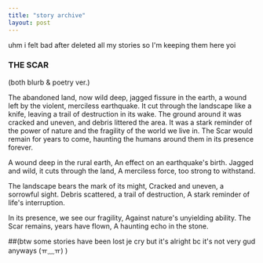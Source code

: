 ```yaml
---
title: "story archive"
layout: post
---
```

 uhm i felt bad after deleted all my stories so I'm keeping them here yoi


### THE SCAR 
(both blurb & poetry ver.)

 The abandoned land, now wild deep, jagged fissure in the earth, a wound left by the violent, merciless earthquake. It cut through the landscape like a knife, leaving a trail of destruction in its wake. The ground around it was cracked and uneven, and debris littered the area. It was a stark reminder of the power of nature and the fragility of the world we live in. The Scar would remain for years to come, haunting the humans around them in its presence forever.


A wound deep in the rural earth,
An effect on an earthquake's birth.
Jagged and wild, it cuts through the land,
A merciless force, too strong to withstand.

The landscape bears the mark of its might,
Cracked and uneven, a sorrowful sight.
Debris scattered, a trail of destruction,
A stark reminder of life's interruption.

In its presence, we see our fragility,
Against nature's unyielding ability.
The Scar remains, years have flown,
A haunting echo in the stone.


##(btw some stories have been lost je cry but it's alright bc it's not very gud anyways (ㅠ﹏ㅠ) )
